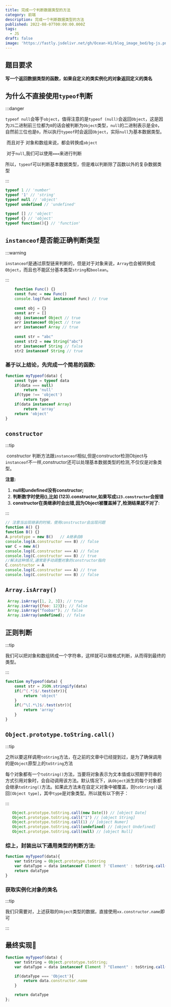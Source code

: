```yaml
---
title: 完成一个判断数据类型的方法
category: 前端
description: 完成一个判断数据类型的方法
published: 2022-08-07T00:00:00.000Z
tags:
  - JS
draft: false
image: 'https://fastly.jsdelivr.net/gh/Ocean-H1/blog_image_bed/bg-js.png'
---
```


## 题目要求

​	**写一个返回数据类型的函数，如果自定义的类实例化的对象返回定义的类名**

## 为什么不直接使用`typeof`判断

:::danger



​	`typeof null`会等于`object`，值得注意的是`typeof (null)`会返回`Object`，这是因为`JS`二进制前三位都为`0`的话会被判断为`Object`类型，`null`的二进制表示是全`0`，自然前三位也是`0`，所以执行`typeof`时会返回`Object`，实际`null`为基本数据类型。

​	而且对于 对象和数组来说，都会转换成`object`

​	对于`null`,我们可以使用`===`来进行判断

​	所以，`typeof`可以判断基本数据类型，但是难以判断除了函数以外的复杂数据类型

:::

```javascript
typeof 1 // 'number'
typeof '1' // 'string'
typeof null // 'object'
typeof undefined // 'undefined'

typeof [] // 'object'
typeof {} // 'object'
typeof function(){} // 'function'
```

## `instanceof`是否能正确判断类型

:::warning

​	`instanceof`是通过原型链来判断的，但是对于对象来说，`Array`也会被转换成`Object`，而且也不能区分基本类型`string`和`boolean`。

:::

```javascript
    function Func() {}
    const func = new Func()
    console.log(func instanceof Func) // true
    
    const obj = {}
    const arr = []
    obj instanceof Object // true
    arr instanceof Object // true
    arr instanceof Array // true
    
    const str = "abc"
    const str2 = new String("abc")
    str instanceof String // false
    str2 instanceof String // true
```

### 基于以上结论，先完成一个简易的函数:

```javascript
function myTypeof(data) {
    const type = typeof data
    if(data === null)
        return 'null'
   	if(type !== 'object')
        return type
   	if(data instanceof Array)
		return 'array'
    return 'object'
}
```

## `constructor`

:::tip

​	constructor 判断方法跟`instanceof`相似,但是constructor检测Object与`instanceof`不一样,constructor还可以处理基本数据类型的检测,不仅仅是对象类型。

**注意:**

1. **null和undefined没有constructor;**
2. **判断数字时使用(),比如 (123).constructor,如果写成`123.constructor`会报错**
3. **constructor在类继承时会出错,因为Object被覆盖掉了,检测结果就不对了**:

:::

```javascript
// 注意当出现继承的时候，使用constructor会出现问题
function A() {}
function B() {}
A.prototype = new B()	// A继承自B
console.log(A.constructor === B) // false
var C = new A()
console.log(C.constructor === A) // false
console.log(C.constructor === B) // true
//解决这种情况,通常是手动调整对象的constructor指向
C.constructor = A
console.log(C.constructor === A) // true
console.log(C.constructor === B) // false
```

## `Array.isArray()`

```javascript
 Array.isArray([1, 2, 3]); // true
 Array.isArray({foo: 123}); // false
 Array.isArray("foobar"); // false
 Array.isArray(undefined); // false
```

## 正则判断

:::tip

​	我们可以把对象和数组转成一个字符串，这样就可以做格式判断，从而得到最终的类型。

:::

```javascript
function myTypeof(data) {
    const str = JSON.stringify(data)
    if(/^{.*}$/.test(str)){
        return 'object'
    }
    if(/^\[.*\]$/.test(str)){
        return 'array'
    }
}
```

## `Object.prototype.toString.call()`

:::tip

​	之所以要这样调用`toString`方法，在之前的文章中已经提到过，是为了确保调用的是`Object`原型上的`toString`方法

​	每个对象都有一个`toString()`方法，当要将对象表示为文本值或以预期字符串的方式引用对象时，会自动调用该方法。默认情况下，从`Object`派生的每个对象都会继承`toString()`方法。如果此方法未在自定义对象中被覆盖，则`toString()`返回`[Object type]`，其中`type`是对象类型。所以就有以下例子：

:::

```javascript
   Object.prototype.toString.call(new Date()) // [object Date]
   Object.prototype.toString.call("1") // [object String]
   Object.prototype.toString.call(1) // [object Numer]
   Object.prototype.toString.call(undefined) // [object Undefined]
   Object.prototype.toString.call(null) // [object Null]
```

### 综上，封装出以下通用类型的判断方法:

```javascript
function myTypeof(data){
    var toString = Object.prototype.toString
    var dataType = data instanceof Element ? 'Element' : toString.call(data).replace(/\[object\s(.+)\]/,"$1")
    return dataType
}
```

### 获取实例化对象的类名

:::tip

​	我们只需要对，上述获取的`Object`类型的数据，直接使用`xx.constructor.name`即可

:::	

## 最终实现:100:

```javascript
function myTypeof(data) {
    var toString = Object.prototype.toString;
    var dataType = data instanceof Element ? "Element" : toString.call(data).replace(/\[object\s(.+)\]/, "$1")

    if(dataType === 'Object'){
        return data.constructor.name
    }

    return dataType
};
```

